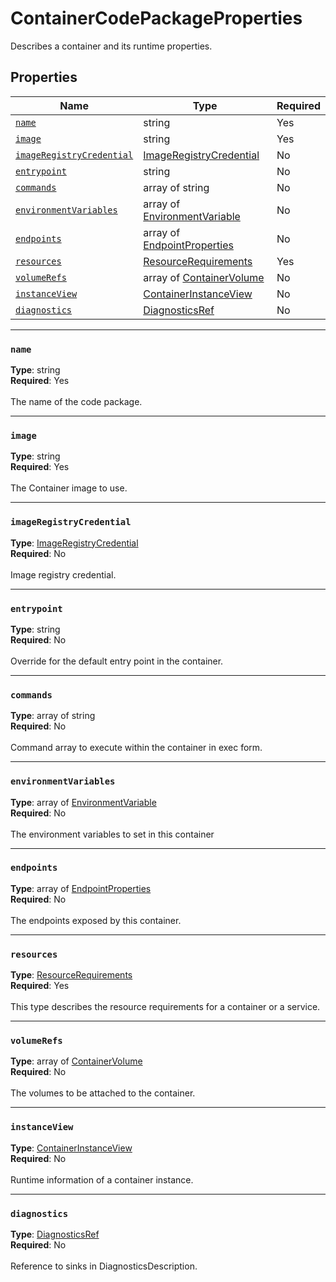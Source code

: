 # ContainerCodePackageProperties

Describes a container and its runtime properties.

## Properties
| Name | Type | Required |
| --- | --- | --- |
| [`name`](#name) | string | Yes |
| [`image`](#image) | string | Yes |
| [`imageRegistryCredential`](#imageregistrycredential) | [ImageRegistryCredential](seabreeze-model-imageregistrycredential.md) | No |
| [`entrypoint`](#entrypoint) | string | No |
| [`commands`](#commands) | array of string | No |
| [`environmentVariables`](#environmentvariables) | array of [EnvironmentVariable](seabreeze-model-environmentvariable.md) | No |
| [`endpoints`](#endpoints) | array of [EndpointProperties](seabreeze-model-endpointproperties.md) | No |
| [`resources`](#resources) | [ResourceRequirements](seabreeze-model-resourcerequirements.md) | Yes |
| [`volumeRefs`](#volumerefs) | array of [ContainerVolume](seabreeze-model-containervolume.md) | No |
| [`instanceView`](#instanceview) | [ContainerInstanceView](seabreeze-model-containerinstanceview.md) | No |
| [`diagnostics`](#diagnostics) | [DiagnosticsRef](seabreeze-model-diagnosticsref.md) | No |

____
### `name`
__Type__: string <br/>
__Required__: Yes<br/>
<br/>
The name of the code package.

____
### `image`
__Type__: string <br/>
__Required__: Yes<br/>
<br/>
The Container image to use.

____
### `imageRegistryCredential`
__Type__: [ImageRegistryCredential](seabreeze-model-imageregistrycredential.md) <br/>
__Required__: No<br/>
<br/>
Image registry credential.

____
### `entrypoint`
__Type__: string <br/>
__Required__: No<br/>
<br/>
Override for the default entry point in the container.

____
### `commands`
__Type__: array of string <br/>
__Required__: No<br/>
<br/>
Command array to execute within the container in exec form.

____
### `environmentVariables`
__Type__: array of [EnvironmentVariable](seabreeze-model-environmentvariable.md) <br/>
__Required__: No<br/>
<br/>
The environment variables to set in this container

____
### `endpoints`
__Type__: array of [EndpointProperties](seabreeze-model-endpointproperties.md) <br/>
__Required__: No<br/>
<br/>
The endpoints exposed by this container.

____
### `resources`
__Type__: [ResourceRequirements](seabreeze-model-resourcerequirements.md) <br/>
__Required__: Yes<br/>
<br/>
This type describes the resource requirements for a container or a service.

____
### `volumeRefs`
__Type__: array of [ContainerVolume](seabreeze-model-containervolume.md) <br/>
__Required__: No<br/>
<br/>
The volumes to be attached to the container.

____
### `instanceView`
__Type__: [ContainerInstanceView](seabreeze-model-containerinstanceview.md) <br/>
__Required__: No<br/>
<br/>
Runtime information of a container instance.

____
### `diagnostics`
__Type__: [DiagnosticsRef](seabreeze-model-diagnosticsref.md) <br/>
__Required__: No<br/>
<br/>
Reference to sinks in DiagnosticsDescription.
